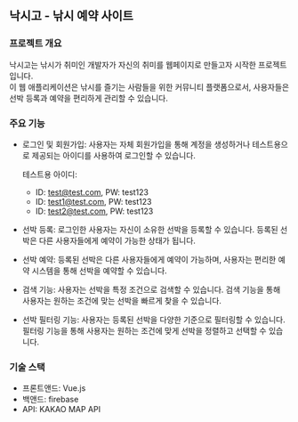 ## 낙시고 - 낚시 예약 사이트

### 프로젝트 개요
낙시고는 낚시가 취미인 개발자가 자신의 취미를 웹페이지로 만들고자 시작한 프로젝트입니다.<br> 
이 웹 애플리케이션은 낚시를 즐기는 사람들을 위한 커뮤니티 플랫폼으로서, 사용자들은 선박 등록과 예약을 편리하게 관리할 수 있습니다.

### 주요 기능
- 로그인 및 회원가입: 사용자는 자체 회원가입을 통해 계정을 생성하거나 테스트용으로 제공되는 아이디를 사용하여 로그인할 수 있습니다.

  테스트용 아이디:
  - ID: test@test.com, PW: test123
  - ID: test1@test.com, PW: test123
  - ID: test2@test.com, PW: test123


- 선박 등록: 로그인한 사용자는 자신이 소유한 선박을 등록할 수 있습니다. 등록된 선박은 다른 사용자들에게 예약이 가능한 상태가 됩니다.

- 선박 예약: 등록된 선박은 다른 사용자들에게 예약이 가능하며, 사용자는 편리한 예약 시스템을 통해 선박을 예약할 수 있습니다.

- 검색 기능: 사용자는 선박을 특정 조건으로 검색할 수 있습니다. 검색 기능을 통해 사용자는 원하는 조건에 맞는 선박을 빠르게 찾을 수 있습니다.

- 선박 필터링 기능: 사용자는 등록된 선박을 다양한 기준으로 필터링할 수 있습니다. 필터링 기능을 통해 사용자는 원하는 조건에 맞게 선박을 정렬하고 선택할 수 있습니다.

### 기술 스택
- 프론트앤드: Vue.js
- 백앤드: firebase
- API: KAKAO MAP API

